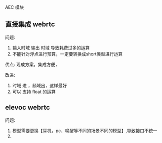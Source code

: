 AEC 模块 
## 直接集成 webrtc

问题: 
1. 输入时域 输出 时域 导致耗费过多的运算
2. 不能针对浮点进行预算，一定要转换成short类型进行运算 

优点: 现成方案，集成方便，

改进: 
1. 时域 进 ，频域出，这样最好
2. 可以 支持 float 的运算

## elevoc webrtc

问题:
1. 模型需要更换【耳机，pc，唤醒等不同的场景不同的模型】,导致接口不统一
2. 